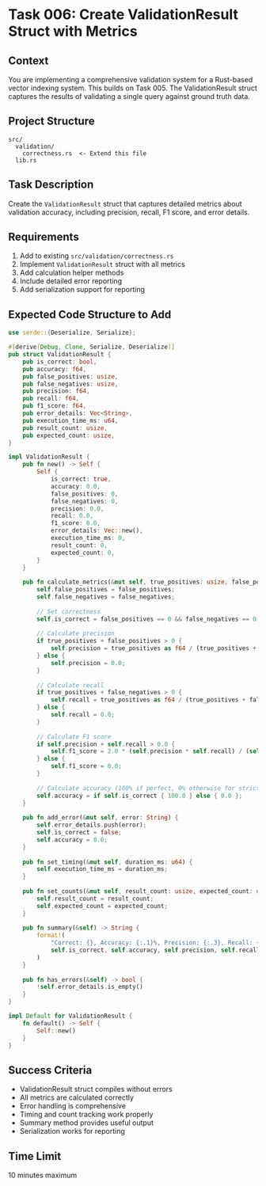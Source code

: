 # Task 006: Create ValidationResult Struct with Metrics

## Context
You are implementing a comprehensive validation system for a Rust-based vector indexing system. This builds on Task 005. The ValidationResult struct captures the results of validating a single query against ground truth data.

## Project Structure
```
src/
  validation/
    correctness.rs  <- Extend this file
  lib.rs
```

## Task Description
Create the `ValidationResult` struct that captures detailed metrics about validation accuracy, including precision, recall, F1 score, and error details.

## Requirements
1. Add to existing `src/validation/correctness.rs`
2. Implement `ValidationResult` struct with all metrics
3. Add calculation helper methods
4. Include detailed error reporting
5. Add serialization support for reporting

## Expected Code Structure to Add
```rust
use serde::{Deserialize, Serialize};

#[derive(Debug, Clone, Serialize, Deserialize)]
pub struct ValidationResult {
    pub is_correct: bool,
    pub accuracy: f64,
    pub false_positives: usize,
    pub false_negatives: usize,
    pub precision: f64,
    pub recall: f64,
    pub f1_score: f64,
    pub error_details: Vec<String>,
    pub execution_time_ms: u64,
    pub result_count: usize,
    pub expected_count: usize,
}

impl ValidationResult {
    pub fn new() -> Self {
        Self {
            is_correct: true,
            accuracy: 0.0,
            false_positives: 0,
            false_negatives: 0,
            precision: 0.0,
            recall: 0.0,
            f1_score: 0.0,
            error_details: Vec::new(),
            execution_time_ms: 0,
            result_count: 0,
            expected_count: 0,
        }
    }
    
    pub fn calculate_metrics(&mut self, true_positives: usize, false_positives: usize, false_negatives: usize) {
        self.false_positives = false_positives;
        self.false_negatives = false_negatives;
        
        // Set correctness
        self.is_correct = false_positives == 0 && false_negatives == 0;
        
        // Calculate precision
        if true_positives + false_positives > 0 {
            self.precision = true_positives as f64 / (true_positives + false_positives) as f64;
        } else {
            self.precision = 0.0;
        }
        
        // Calculate recall
        if true_positives + false_negatives > 0 {
            self.recall = true_positives as f64 / (true_positives + false_negatives) as f64;
        } else {
            self.recall = 0.0;
        }
        
        // Calculate F1 score
        if self.precision + self.recall > 0.0 {
            self.f1_score = 2.0 * (self.precision * self.recall) / (self.precision + self.recall);
        } else {
            self.f1_score = 0.0;
        }
        
        // Calculate accuracy (100% if perfect, 0% otherwise for strict validation)
        self.accuracy = if self.is_correct { 100.0 } else { 0.0 };
    }
    
    pub fn add_error(&mut self, error: String) {
        self.error_details.push(error);
        self.is_correct = false;
        self.accuracy = 0.0;
    }
    
    pub fn set_timing(&mut self, duration_ms: u64) {
        self.execution_time_ms = duration_ms;
    }
    
    pub fn set_counts(&mut self, result_count: usize, expected_count: usize) {
        self.result_count = result_count;
        self.expected_count = expected_count;
    }
    
    pub fn summary(&self) -> String {
        format!(
            "Correct: {}, Accuracy: {:.1}%, Precision: {:.3}, Recall: {:.3}, F1: {:.3}, Time: {}ms",
            self.is_correct, self.accuracy, self.precision, self.recall, self.f1_score, self.execution_time_ms
        )
    }
    
    pub fn has_errors(&self) -> bool {
        !self.error_details.is_empty()
    }
}

impl Default for ValidationResult {
    fn default() -> Self {
        Self::new()
    }
}
```

## Success Criteria
- ValidationResult struct compiles without errors
- All metrics are calculated correctly
- Error handling is comprehensive
- Timing and count tracking work properly
- Summary method provides useful output
- Serialization works for reporting

## Time Limit
10 minutes maximum